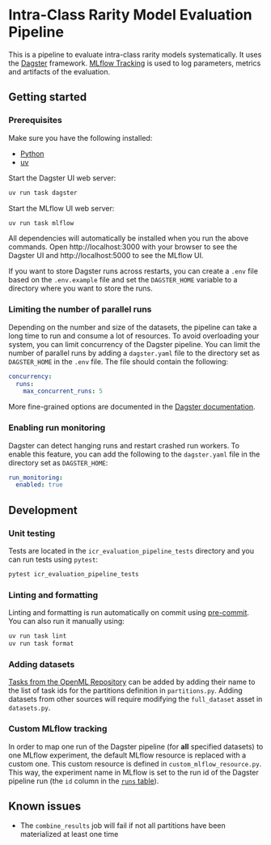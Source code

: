 # Intra-Class Rarity Model Evaluation Pipeline

This is a pipeline to evaluate intra-class rarity models systematically. It uses the [Dagster](https://dagster.io/)
framework.
[MLflow Tracking](https://mlflow.org/docs/latest/tracking/) is used to log parameters, metrics and artifacts of the
evaluation.

## Getting started

### Prerequisites

Make sure you have the following installed:

- [Python](https://www.python.org/downloads/)
- [uv](https://docs.astral.sh/uv/getting-started/installation/)

Start the Dagster UI web server:

```bash
uv run task dagster
```

Start the MLflow UI web server:

```bash
uv run task mlflow
```

All dependencies will automatically be installed when you run the above commands.
Open http://localhost:3000 with your browser to see the Dagster UI and http://localhost:5000 to see the MLflow UI.

If you want to store Dagster runs across restarts, you can create a `.env` file based on the `.env.example` file and set
the `DAGSTER_HOME` variable to a directory where you want to store the runs.

### Limiting the number of parallel runs

Depending on the number and size of the datasets, the pipeline can take a long time to run and consume a lot of
resources. To avoid overloading your system, you can limit concurrency of the Dagster pipeline.
You can limit the number of parallel runs by adding a `dagster.yaml` file to the directory set as `DAGSTER_HOME` in the
`.env` file. The file should contain the following:

```yaml
concurrency:
  runs:
    max_concurrent_runs: 5
```

More fine-grained options are documented in
the [Dagster documentation](https://docs.dagster.io/guides/operate/managing-concurrency).

### Enabling run monitoring

Dagster can detect hanging runs and restart crashed run workers. To enable this feature, you can add the following to
the `dagster.yaml` file in the directory set as `DAGSTER_HOME`:

```yaml
run_monitoring:
  enabled: true
```

## Development

### Unit testing

Tests are located in the `icr_evaluation_pipeline_tests` directory and you can run tests using `pytest`:

```bash
pytest icr_evaluation_pipeline_tests
```

### Linting and formatting

Linting and formatting is run automatically on commit using [pre-commit](https://pre-commit.com/).
You can also run it manually using:

```bash
uv run task lint
uv run task format
```

### Adding datasets

[Tasks from the OpenML Repository](https://www.openml.org/search?type=task&sort=runs) can be added by adding their name
to the list of task ids for the partitions definition in `partitions.py`. Adding datasets from other sources will
require modifying the `full_dataset` asset in `datasets.py`.

### Custom MLflow tracking

In order to map one run of the Dagster pipeline (for **all** specified datasets) to one MLflow experiment, the default
MLflow resource is replaced with a custom one. This custom resource is defined in `custom_mlflow_resource.py`.
This way, the experiment name in MLflow is set to the run id of the Dagster pipeline run (the `id` column in the [
`runs` table](http://localhost:3000/runs)).

## Known issues

- The `combine_results` job will fail if not all partitions have been materialized at least one time
